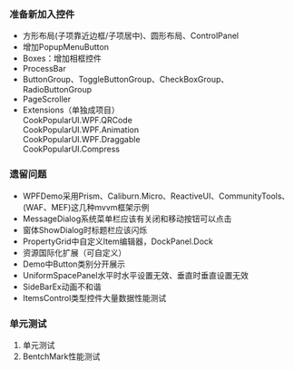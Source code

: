### 准备新加入控件
- 方形布局(子项靠近边框/子项居中)、圆形布局、ControlPanel
- 增加PopupMenuButton
- Boxes：增加相框控件
- ProcessBar
- ButtonGroup、ToggleButtonGroup、CheckBoxGroup、RadioButtonGroup
- PageScroller
- Extensions（单独成项目）<br />
  CookPopularUI.WPF.QRCode <br />
  CookPopularUI.WPF.Animation <br />
  CookPopularUI.WPF.Draggable <br />
  CookPopularUI.Compress <br />


### 遗留问题
- WPFDemo采用Prism、Caliburn.Micro、ReactiveUI、CommunityTools、(WAF、MEF)这几种mvvm框架示例
- MessageDialog系统菜单栏应该有关闭和移动按钮可以点击
- 窗体ShowDialog时标题栏应该闪烁
- PropertyGrid中自定义Item编辑器，DockPanel.Dock
- 资源国际化扩展（可自定义）
- Demo中Button类别分开展示
- UniformSpacePanel水平时水平设置无效、垂直时垂直设置无效
- SideBarEx动画不和谐
- ItemsControl类型控件大量数据性能测试


### 单元测试
1. 单元测试
2. BentchMark性能测试